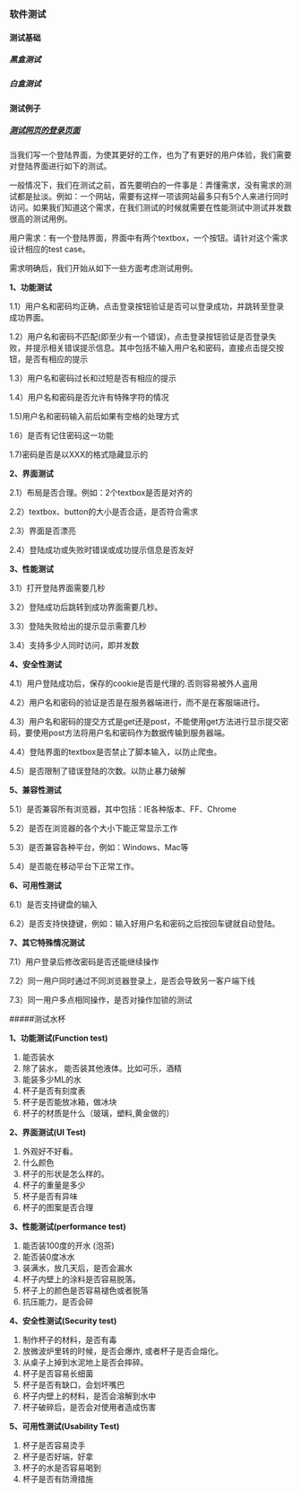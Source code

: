 ### 软件测试

#### 测试基础

##### 黑盒测试

##### 白盒测试



#### 测试例子

##### [测试网页的登录页面](http://blog.csdn.net/u010412719/article/details/52169396)

当我们写一个登陆界面，为使其更好的工作，也为了有更好的用户体验，我们需要对登陆界面进行如下的测试。

一般情况下，我们在测试之前，首先要明白的一件事是：弄懂需求，没有需求的测试都是扯淡。例如：一个网站，需要有这样一项该网站最多只有5个人来进行同时访问。如果我们知道这个需求，在我们测试的时候就需要在性能测试中测试并发数很高的测试用例。

用户需求：有一个登陆界面，界面中有两个textbox，一个按钮。请针对这个需求设计相应的test case。

需求明确后，我们开始从如下一些方面考虑测试用例。

**1、功能测试**

1.1）用户名和密码均正确，点击登录按钮验证是否可以登录成功，并跳转至登录成功界面。

1.2）用户名和密码不匹配(即至少有一个错误)，点击登录按钮验证是否登录失败，并提示相关错误提示信息。其中包括不输入用户名和密码，直接点击提交按钮，是否有相应的提示

1.3）用户名和密码过长和过短是否有相应的提示

1.4）用户名和密码是否允许有特殊字符的情况

1.5)用户名和密码输入前后如果有空格的处理方式

1.6）是否有记住密码这一功能

1.7)密码是否是以XXX的格式隐藏显示的

**2、界面测试**

2.1）布局是否合理。例如：2个textbox是否是对齐的

2.2）textbox、button的大小是否合适，是否符合需求

2.3）界面是否漂亮

2.4）登陆成功或失败时错误或成功提示信息是否友好

**3、性能测试**

3.1）打开登陆界面需要几秒

3.2）登陆成功后跳转到成功界面需要几秒。

3.3）登陆失败给出的提示显示需要几秒

3.4）支持多少人同时访问，即并发数

**4、安全性测试**

4.1）用户登陆成功后，保存的cookie是否是代理的.否则容易被外人盗用

4.2）用户名和密码的验证是否是在服务器端进行，而不是在客服端进行。

4.3）用户名和密码的提交方式是get还是post，不能使用get方法进行显示提交密码，要使用post方法将用户名和密码作为数据传输到服务器端。

4.4）登陆界面的textbox是否禁止了脚本输入，以防止爬虫。

4.5）是否限制了错误登陆的次数。以防止暴力破解

**5、兼容性测试**

5.1）是否兼容所有浏览器，其中包括：IE各种版本、FF、Chrome

5.2）是否在浏览器的各个大小下能正常显示工作

5.3）是否兼容各种平台，例如：Windows、Mac等

5.4）是否能在移动平台下正常工作。

**6、可用性测试**

6.1）是否支持键盘的输入

6.2）是否支持快捷键，例如：输入好用户名和密码之后按回车键就自动登陆。

**7、其它特殊情况测试**

7.1）用户登录后修改密码是否还能继续操作

7.2）同一用户同时通过不同浏览器登录上，是否会导致另一客户端下线

7.3）同一用户多点相同操作，是否对操作加锁的测试

#####测试水杯

**1、功能测试(Function test)**

1. 能否装水
2. 除了装水， 能否装其他液体。比如可乐，酒精
3. 能装多少ML的水
4. 杯子是否有刻度表
5. 杯子是否能放冰箱，做冰块
6. 杯子的材质是什么（玻璃，塑料,黄金做的）

**2、界面测试(UI Test)**

1. 外观好不好看。
2. 什么颜色
3. 杯子的形状是怎么样的。
4. 杯子的重量是多少
5. 杯子是否有异味
6. 杯子的图案是否合理

**3、性能测试(performance test)**

1. 能否装100度的开水 (泡茶)
2. 能否装0度冰水
3. 装满水，放几天后，是否会漏水
4. 杯子内壁上的涂料是否容易脱落。
5. 杯子上的颜色是否容易褪色或者脱落
6. 抗压能力，是否会碎 

**4、安全性测试(Security test)**

1. 制作杯子的材料，是否有毒
2. 放微波炉里转的时候，是否会爆炸, 或者杯子是否会熔化。
3. 从桌子上掉到水泥地上是否会摔碎。
4. 杯子是否容易长细菌
5. 杯子是否有缺口，会划坏嘴巴
6. 杯子内壁上的材料，是否会溶解到水中
7. 杯子破碎后，是否会对使用者造成伤害

**5、可用性测试(Usability Test)**

1. 杯子是否容易烫手
2. 杯子是否好端，好拿
3. 杯子的水是否容易喝到
4. 杯子是否有防滑措施
